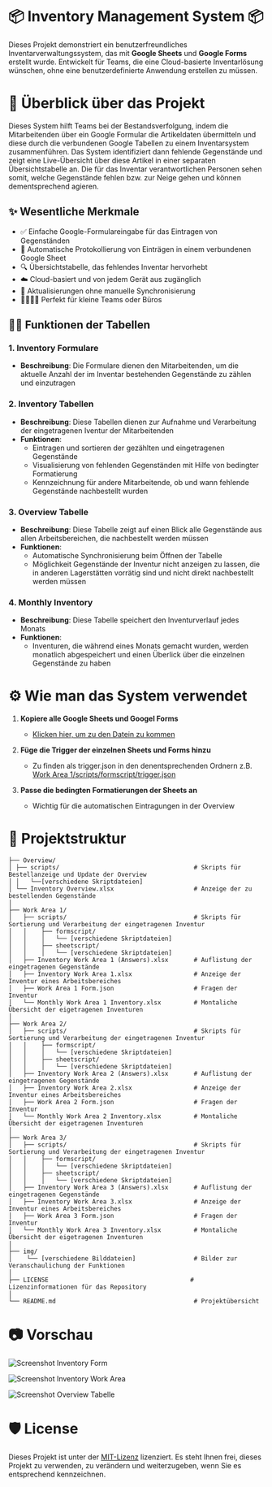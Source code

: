 # 📦 Inventory Management System 📦

Dieses Projekt demonstriert ein benutzerfreundliches Inventarverwaltungssystem, das mit **Google Sheets** und **Google Forms** erstellt wurde. Entwickelt für Teams, die eine  Cloud-basierte Inventarlösung wünschen, ohne eine benutzerdefinierte Anwendung erstellen zu müssen.

# 📖 Überblick über das Projekt

Dieses System hilft Teams bei der Bestandsverfolgung, indem die Mitarbeitenden über ein Google Formular die Artikeldaten übermitteln und diese durch die verbundenen Google Tabellen zu einem Inventarsystem zusammenführen.
Das System identifiziert dann fehlende Gegenstände und zeigt eine Live-Übersicht über diese Artikel in einer separaten Übersichtstabelle an.
Die für das Inventar verantwortlichen Personen sehen somit, welche Gegenstände fehlen bzw. zur Neige gehen und können dementsprechend agieren.


## ✨ Wesentliche Merkmale

- ✅ Einfache Google-Formulareingabe für das Eintragen von Gegenständen
- 📄 Automatische Protokollierung von Einträgen in einem verbundenen Google Sheet
- 🔍 Übersichtstabelle, das fehlendes Inventar hervorhebt
- ☁️ Cloud-basiert und von jedem Gerät aus zugänglich
- 🔄 Aktualisierungen ohne manuelle Synchronisierung
- 👨‍👩‍👧‍👦 Perfekt für kleine Teams oder Büros

## 🧑‍💻 Funktionen der Tabellen

### 1. **Inventory Formulare**
- **Beschreibung**: Die Formulare dienen den Mitarbeitenden, um die aktuelle Anzahl der im Inventar bestehenden Gegenstände zu zählen und einzutragen

### 2. **Inventory Tabellen**
- **Beschreibung**: Diese Tabellen dienen zur Aufnahme und Verarbeitung der eingetragenen Iventur der Mitarbeitenden
- **Funktionen**:
  - Eintragen und sortieren der gezählten und eingetragenen Gegenstände
  - Visualisierung von fehlenden Gegenständen mit Hilfe von bedingter Formatierung
  - Kennzeichnung für andere Mitarbeitende, ob und wann fehlende Gegenstände nachbestellt wurden

### 3. **Overview Tabelle**
- **Beschreibung**: Diese Tabelle zeigt auf einen Blick alle Gegenstände aus allen Arbeitsbereichen, die nachbestellt werden müssen
- **Funktionen**:
  - Automatische Synchronisierung beim Öffnen der Tabelle
  - Möglichkeit Gegenstände der Inventur nicht anzeigen zu lassen, die in anderen Lagerstätten vorrätig sind und nicht direkt nachbestellt werden müssen


### 4. **Monthly Inventory**
- **Beschreibung**: Diese Tabelle speichert den Inventurverlauf jedes Monats
- **Funktionen**:
  - Inventuren, die während eines Monats gemacht wurden, werden monatlich abgespeichert und einen Überlick über die einzelnen Gegenstände zu haben

# ⚙️ Wie man das System verwendet

1. **Kopiere alle Google Sheets und Googel Forms**  
   - [Klicken hier, um zu den Datein zu kommen](https://drive.google.com/drive/folders/1OyHtgi2f7gH7NRjT6i2nvqzGMOVwZifn) 

2. **Füge die Trigger der einzelnen Sheets und Forms hinzu**  
   - Zu finden als trigger.json in den denentsprechenden Ordnern z.B. [Work Area 1/scripts/formscript/trigger.json](https://github.com/kruczekolaf/Inventory-Management/blob/main/Work%20Area%201/scripts/formscript/trigger.json) 

3. **Passe die bedingten Formatierungen der Sheets an**  
   - Wichtig für die automatischen Eintragungen in der Overview

# 📁 Projektstruktur

```
├── Overview/                                   
│ ├── scripts/                                     # Skripts für Bestellanzeige und Update der Overview
│ │   └──[verschiedene Skriptdateien]
│ └── Inventory Overview.xlsx                      # Anzeige der zu bestellenden Gegenstände
│
├── Work Area 1/
│   ├── scripts/                                   # Skripts für Sortierung und Verarbeitung der eingetragenen Inventur
│   │    ├── formscript/
│   │    │   └── [verschiedene Skriptdateien]
│   │    ├── sheetscript/
│   │    │   └── [verschiedene Skriptdateien]
│   ├── Inventory Work Area 1 (Answers).xlsx       # Auflistung der eingetragenen Gegenstände
│   ├── Inventory Work Area 1.xlsx                 # Anzeige der Inventur eines Arbeitsbereiches
│   ├── Work Area 1 Form.json                      # Fragen der Inventur
│   └── Monthly Work Area 1 Inventory.xlsx         # Montaliche Übersicht der eigetragenen Inventuren
│
├── Work Area 2/          
│   ├── scripts/                                   # Skripts für Sortierung und Verarbeitung der eingetragenen Inventur
│   │    ├── formscript/
│   │    │   └── [verschiedene Skriptdateien]
│   │    ├── sheetscript/
│   │    │   └── [verschiedene Skriptdateien]
│   ├── Inventory Work Area 2 (Answers).xlsx       # Auflistung der eingetragenen Gegenstände
│   ├── Inventory Work Area 2.xlsx                 # Anzeige der Inventur eines Arbeitsbereiches
│   ├── Work Area 2 Form.json                      # Fragen der Inventur
│   └── Monthly Work Area 2 Inventory.xlsx         # Montaliche Übersicht der eigetragenen Inventuren
│
├── Work Area 3/
│   ├── scripts/                                   # Skripts für Sortierung und Verarbeitung der eingetragenen Inventur
│   │    ├── formscript/
│   │    │   └── [verschiedene Skriptdateien]
│   │    ├── sheetscript/
│   │    │   └── [verschiedene Skriptdateien]
│   ├── Inventory Work Area 3 (Answers).xlsx       # Auflistung der eingetragenen Gegenstände
│   ├── Inventory Work Area 3.xlsx                 # Anzeige der Inventur eines Arbeitsbereiches
│   ├── Work Area 3 Form.json                      # Fragen der Inventur
│   └── Monthly Work Area 3 Inventory.xlsx         # Montaliche Übersicht der eigetragenen Inventuren
│
├── img/
│    └── [verschiedene Bilddateien]                # Bilder zur Veranschaulichung der Funktionen
│ 
├── LICENSE                                       # Lizenzinformationen für das Repository
│
└── README.md                                      # Projektübersicht
```

# 📷 Vorschau

![Screenshot Inventory Form](img/Taking-Inventory.png)

![Screenshot Inventory Work Area ](img/Inventory-Work-Area.png)

![Screenshot Overview Tabelle](img/Overview.png)

# 🛡️ License
Dieses Projekt ist unter der [MIT-Lizenz](https://github.com/kruczekolaf/Inventory-Management/blob/main/LICENSE) lizenziert. Es steht Ihnen frei, dieses Projekt zu verwenden, zu verändern und weiterzugeben, wenn Sie es entsprechend kennzeichnen.
